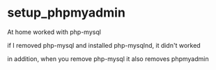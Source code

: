 # setup_phpmyadmin

At home worked with php-mysql

if I removed php-mysql and installed php-mysqlnd, it didn't worked

in addition, when you remove php-mysql it also removes phpmyadmin
